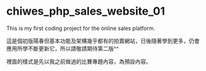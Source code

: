 # chiwes_php_sales_website_01
<p>This is my first coding project for the online sales platform.<p>
<p>這是個初版陽春但基本功能及架構幾乎都有的拍賣網站，日後隨著學到更多，仍會應用所學不斷更新它，所以請敬請期待第二版^^<p>
<p>裡面的樣式是先以我之前做過的比賽專題內容，為預設內容。<p>
